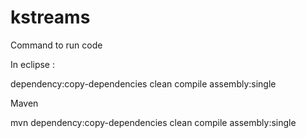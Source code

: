# kstreams

Command to run code

In eclipse :

dependency:copy-dependencies clean compile assembly:single

Maven 

mvn dependency:copy-dependencies clean compile assembly:single
